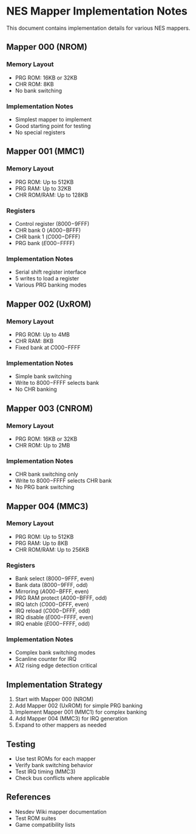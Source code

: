 # NES Mapper Implementation Notes

This document contains implementation details for various NES mappers.

## Mapper 000 (NROM)

### Memory Layout
- PRG ROM: 16KB or 32KB
- CHR ROM: 8KB
- No bank switching

### Implementation Notes
- Simplest mapper to implement
- Good starting point for testing
- No special registers

## Mapper 001 (MMC1)

### Memory Layout
- PRG ROM: Up to 512KB
- PRG RAM: Up to 32KB
- CHR ROM/RAM: Up to 128KB

### Registers
- Control register ($8000-$9FFF)
- CHR bank 0 ($A000-$BFFF)
- CHR bank 1 ($C000-$DFFF)
- PRG bank ($E000-$FFFF)

### Implementation Notes
- Serial shift register interface
- 5 writes to load a register
- Various PRG banking modes

## Mapper 002 (UxROM)

### Memory Layout
- PRG ROM: Up to 4MB
- CHR RAM: 8KB
- Fixed bank at $C000-$FFFF

### Implementation Notes
- Simple bank switching
- Write to $8000-$FFFF selects bank
- No CHR banking

## Mapper 003 (CNROM)

### Memory Layout
- PRG ROM: 16KB or 32KB
- CHR ROM: Up to 2MB

### Implementation Notes
- CHR bank switching only
- Write to $8000-$FFFF selects CHR bank
- No PRG bank switching

## Mapper 004 (MMC3)

### Memory Layout
- PRG ROM: Up to 512KB
- PRG RAM: Up to 8KB
- CHR ROM/RAM: Up to 256KB

### Registers
- Bank select ($8000-$9FFF, even)
- Bank data ($8000-$9FFF, odd)
- Mirroring ($A000-$BFFF, even)
- PRG RAM protect ($A000-$BFFF, odd)
- IRQ latch ($C000-$DFFF, even)
- IRQ reload ($C000-$DFFF, odd)
- IRQ disable ($E000-$FFFF, even)
- IRQ enable ($E000-$FFFF, odd)

### Implementation Notes
- Complex bank switching modes
- Scanline counter for IRQ
- A12 rising edge detection critical

## Implementation Strategy

1. Start with Mapper 000 (NROM)
2. Add Mapper 002 (UxROM) for simple PRG banking
3. Implement Mapper 001 (MMC1) for complex banking
4. Add Mapper 004 (MMC3) for IRQ generation
5. Expand to other mappers as needed

## Testing

- Use test ROMs for each mapper
- Verify bank switching behavior
- Test IRQ timing (MMC3)
- Check bus conflicts where applicable

## References

- Nesdev Wiki mapper documentation
- Test ROM suites
- Game compatibility lists
